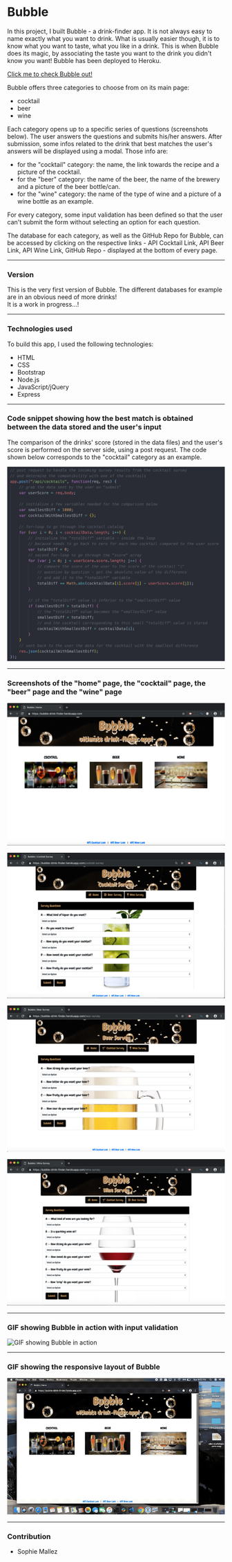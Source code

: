 # Bubble

In this project, I built Bubble - a drink-finder app. It is not always easy to name exactly what you want to drink. What is usually easier though, it is to know what you want to taste, what you like in a drink. This is when Bubble does its magic, by associating the taste you want to the drink you didn't know you want! Bubble has been deployed to Heroku.

[Click me to check Bubble out!](https://bubble-drink-finder.herokuapp.com/)

Bubble offers three categories to choose from on its main page:
- cocktail
- beer
- wine

Each category opens up to a specific series of questions (screenshots below). The user answers the questions and submits his/her answers. After submission, some infos related to the drink that best matches the user's answers will be displayed using a modal. Those info are:
- for the "cocktail" category: the name, the link towards the recipe and a picture of the cocktail.
- for the "beer" category: the name of the beer, the name of the brewery and a picture of the beer bottle/can.
- for the "wine" category: the name of the type of wine and a picture of a wine bottle as an example. 

For every category, some input validation has been defined so that the user can't submit the form without selecting an option for each question.

The database for each category, as well as the GitHub Repo for Bubble, can be accessed by clicking on the respective links - API Cocktail Link, API Beer Link, API Wine Link, GitHub Repo - displayed at the bottom of every page.

---

### Version

This is the very first version of Bubble. The different databases for example are in an obvious need of more drinks!<br>
It is a work in progress...!

--- 

### Technologies used

To build this app, I used the following technologies:

- HTML
- CSS
- Bootstrap
- Node.js
- JavaScript/jQuery
- Express

---

### Code snippet showing how the best match is obtained between the data stored and the user's input

The comparison of the drinks' score (stored in the data files) and the user's score is performed on the server side, using a post request. The code shown below corresponds to the "cocktail" category as an example.

![Code snippet showing how the best match is obtained](https://github.com/SophM/Bubble/blob/master/for-readme/code-snippet-comparison.png?raw=true)

---

### Screenshots of the "home" page, the "cocktail" page, the "beer" page and the "wine" page

![Screenshot of the home page](https://github.com/SophM/Bubble/blob/master/for-readme/screenshot-main-page.png?raw=true)

![Screenshot of the cocktail page](https://github.com/SophM/Bubble/blob/master/for-readme/screenshot-cocktail-survey.png?raw=true)

![Screenshot of the beer page](https://github.com/SophM/Bubble/blob/master/for-readme/screenshot-beer-survey.png?raw=true)

![Screenshot of the wine page](https://github.com/SophM/Bubble/blob/master/for-readme/screenshot-wine-survey.png?raw=true)

---

### GIF showing Bubble in action with input validation

![GIF showing Bubble in action](https://github.com/SophM/Bubble/blob/master/for-readme/GIF-app-in-action.gif?raw=true)

---

### GIF showing the responsive layout of Bubble

![GIF showing the responsive layout of Bubble](https://github.com/SophM/Bubble/blob/master/for-readme/GIF-responsive-layout.gif?raw=true)

---

### Contribution

- Sophie Mallez
